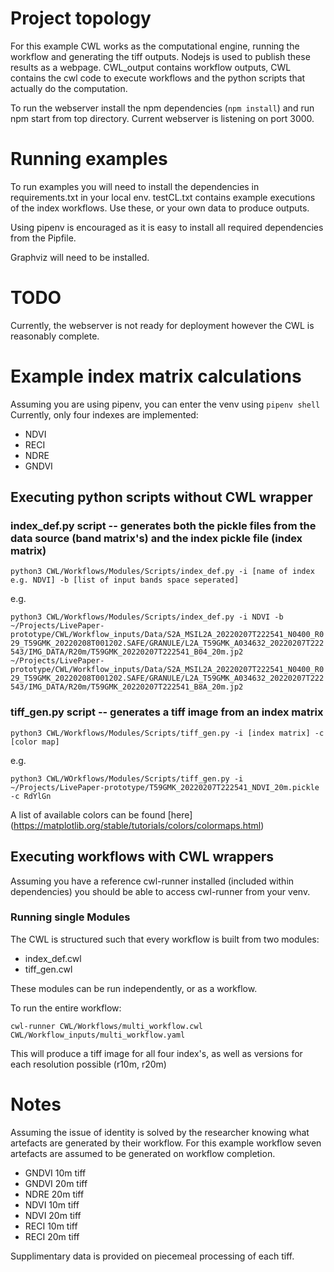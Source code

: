 # Project topology

For this example CWL works as the computational engine, running the workflow and generating the tiff outputs. 
Nodejs is used to publish these results as a webpage. 
CWL_output contains workflow outputs, CWL contains the cwl code to execute workflows and the python scripts that actually do the computation. 

To run the webserver install the npm dependencies (`npm install`) and run npm start from top directory. Current webserver is listening on port 3000.

# Running examples

To run examples you will need to install the dependencies in requirements.txt in your local env. 
testCL.txt contains example executions of the index workflows. Use these, or your own data to produce outputs. 

Using pipenv is encouraged as it is easy to install all required dependencies from the Pipfile. 

Graphviz will need to be installed. 

# TODO

Currently, the webserver is not ready for deployment however the CWL is reasonably complete. 

# Example index matrix calculations

Assuming you are using pipenv, you can enter the venv using `pipenv shell`
Currently, only four indexes are implemented:
- NDVI
- RECI
- NDRE
- GNDVI

## Executing python scripts without CWL wrapper
### index_def.py script -- generates both the pickle files from the data source (band matrix's) and the index pickle file (index matrix)

`python3 CWL/Workflows/Modules/Scripts/index_def.py -i [name of index e.g. NDVI] -b [list of input bands space seperated]`

e.g. 

`python3 CWL/Workflows/Modules/Scripts/index_def.py -i NDVI -b ~/Projects/LivePaper-prototype/CWL/Workflow_inputs/Data/S2A_MSIL2A_20220207T222541_N0400_R029_T59GMK_20220208T001202.SAFE/GRANULE/L2A_T59GMK_A034632_20220207T222543/IMG_DATA/R20m/T59GMK_20220207T222541_B04_20m.jp2 ~/Projects/LivePaper-prototype/CWL/Workflow_inputs/Data/S2A_MSIL2A_20220207T222541_N0400_R029_T59GMK_20220208T001202.SAFE/GRANULE/L2A_T59GMK_A034632_20220207T222543/IMG_DATA/R20m/T59GMK_20220207T222541_B8A_20m.jp2`

### tiff_gen.py script -- generates a tiff image from an index matrix

`python3 CWL/Workflows/Modules/Scripts/tiff_gen.py -i [index matrix] -c [color map]`

e.g.

`python3 CWL/WOrkflows/Modules/Scripts/tiff_gen.py -i ~/Projects/LivePaper-prototype/T59GMK_20220207T222541_NDVI_20m.pickle -c RdYlGn`

A list of available colors can be found [here] (https://matplotlib.org/stable/tutorials/colors/colormaps.html)

## Executing workflows with CWL wrappers

Assuming you have a reference cwl-runner installed (included within dependencies) you should be able to access cwl-runner from your venv. 

### Running single Modules

The CWL is structured such that every workflow is built from two modules:
- index_def.cwl
- tiff_gen.cwl

These modules can be run independently, or as a workflow. 

To run the entire workflow:

`cwl-runner CWL/Workflows/multi_workflow.cwl CWL/Workflow_inputs/multi_workflow.yaml`

This will produce a tiff image for all four index's, as well as versions for each resolution possible (r10m, r20m)


# Notes

Assuming the issue of identity is solved by the researcher knowing what artefacts are generated by their workflow. 
For this example workflow seven artefacts are assumed to be generated on workflow completion. 
- GNDVI 10m tiff
- GNDVI 20m tiff
- NDRE 20m tiff
- NDVI 10m tiff
- NDVI 20m tiff
- RECI 10m tiff
- RECI 20m tiff

Supplimentary data is provided on piecemeal processing of each tiff. 